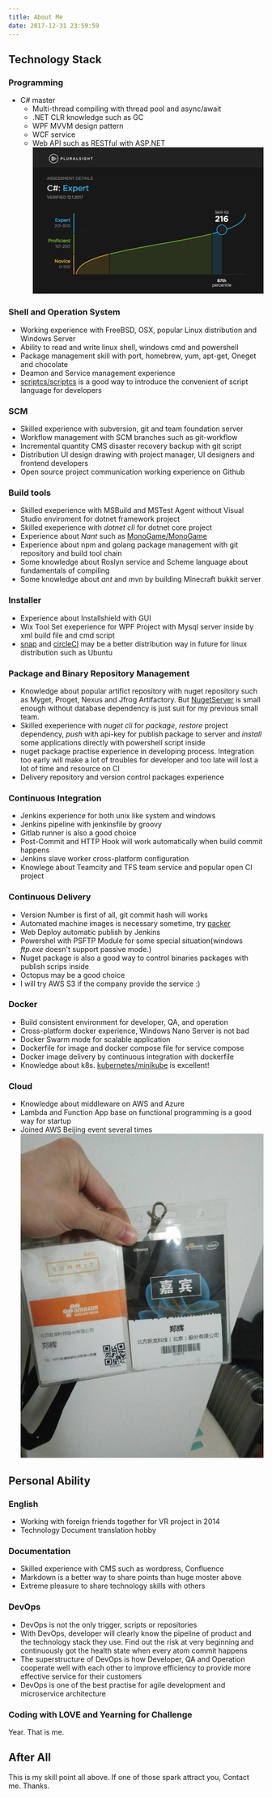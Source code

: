 ```yaml
---
title: About Me
date: 2017-12-31 23:59:59
---
```


## Technology Stack

### Programming
* C# master
    * Multi-thread compiling with thread pool and async/await
    * .NET CLR knowledge such as GC
    * WPF MVVM design pattern
    * WCF service
    * Web API such as RESTful with ASP.NET
![c_sharp_score](/2015/01/01/c-sharp-score/c_sharp_score.png)

### Shell and Operation System
* Working experience with FreeBSD, OSX, popular Linux distribution and Windows Server
* Ability to read and write linux shell, windows cmd and powershell
* Package management skill with port, homebrew, yum, apt-get, Oneget and chocolate
* Deamon and Service management experience
* [scriptcs/scriptcs](https://github.com/scriptcs/scriptcs) is a good way to introduce the convenient of script language for developers

### SCM 
* Skilled experience with subversion, git and team foundation server
* Workflow management with SCM branches such as git-workflow
* Incremental quantity CMS disaster recovery backup with git script
* Distribution UI design drawing with project manager, UI designers and frontend developers
* Open source project communication working experience on Github

### Build tools
* Skilled exeperience with MSBuild and MSTest Agent without Visual Studio enviroment for dotnet framework project
* Skilled exeperience with *dotnet cli* for dotnet core project
* Experience about *Nant* such as [MonoGame/MonoGame](https://github.com/MonoGame/MonoGame)
* Experience about npm and golang package management with git repository and build tool chain
* Some knowledge about Roslyn service and Scheme language about fundamentals of compiling
* Some knowledge about *ant* and *mvn* by building Minecraft bukkit server

### Installer 
* Experience about Installshield with GUI
* Wix Tool Set exeperience for WPF Project with Mysql server inside by xml build file and cmd script
* [snap](https://snapcraft.io/) and [circleCI](https://circleci.com/) may be a better distribution way in future for linux distribution such as Ubuntu

### Package and Binary Repository Management
* Knowledge about popular artifict repository with nuget repository such as Myget, Proget, Nexus and Jfrog Artifactory. But [NugetServer](https://github.com/ShineSmile/NugetServer) is small enough without database dependency is just suit for my previous small team.
* Skilled exeperience with *nuget cli* for *package*, *restore* project dependency, *push* with api-key for publish package to server and *install* some applications directly with powershell script inside
* nuget package practise experience in developing process. Integration too early will make a lot of troubles for developer and too late will lost a lot of time and resource on CI
* Delivery repository and version control packages experience

### Continuous Integration
* Jenkins experience for both unix like system and windows
* Jenkins pipeline with jenkinsfile by groovy
* Gitlab runner is also a good choice
* Post-Commit and HTTP Hook will work automatically when build commit happens
* Jenkins slave worker cross-platform configuration
* Knowlege about Teamcity and TFS team service and popular open CI project

### Continuous Delivery
* Version Number is first of all, git commit hash will works
* Automated machine images is necessary sometime, try [packer](https://packer.io)
* Web Deploy automatic publish by Jenkins
* Powershel with PSFTP Module for some special situation(windows *ftp.exe* doesn't support passive mode.)
* Nuget package is also a good way to control binaries packages with publish scrips inside
* Octopus may be a good choice 
* I will try AWS S3 if the company provide the service :)

### Docker
* Build consistent environment for developer, QA, and operation
* Cross-platform docker experience, Windows Nano Server is not bad
* Docker Swarm mode for scalable application
* Dockerfile for image and docker compose file for service compose
* Docker image delivery by continuous integration with dockerfile
* Knowledge about k8s. [kubernetes/minikube](https://github.com/kubernetes/minikube) is excellent!

### Cloud
* Knowledge about middleware on AWS and Azure
* Lambda and Function App base on functional programming is a good way for startup
* Joined AWS Beijing event several times
![c_sharp_score](/2015/01/01/c-sharp-score/aws_event.jpeg)

## Personal Ability

### English
* Working with foreign friends together for VR project in 2014
* Technology Document translation hobby 

### Documentation
* Skilled experience with CMS such as wordpress, Confluence
* Markdown is a better way to share points than huge moster above
* Extreme pleasure to share technology skills with others

### DevOps
* DevOps is not the only trigger, scripts or repositories
* With DevOps, developer will clearly know the pipeline of product and the technology stack they use. Find out the risk at very beginning and continuously got the health state when every atom commit happens
* The superstructure of DevOps is how Developer, QA and Operation cooperate well with each other to improve efficiency to provide more effective service for their customers
* DevOps is one of the best practise for agile development and microservice architecture

### Coding with LOVE and Yearning for Challenge
Year. That is me.

## After All
This is my skill point all above. If one of those spark attract you, Contact me. Thanks.